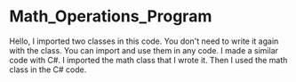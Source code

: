 # Math_Operations_Program

Hello, I imported two classes in this code. You don't need to write it again with the class. 
You can import and use them in any code. I made a similar code with C#. I imported the math
class that I wrote it. Then I used the math class in the C# code. 
